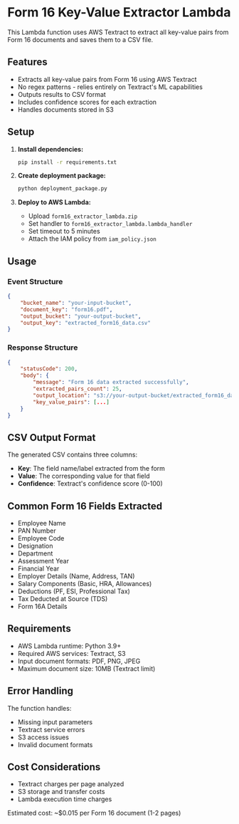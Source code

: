 # Form 16 Key-Value Extractor Lambda

This Lambda function uses AWS Textract to extract all key-value pairs from Form 16 documents and saves them to a CSV file.

## Features

- Extracts all key-value pairs from Form 16 using AWS Textract
- No regex patterns - relies entirely on Textract's ML capabilities
- Outputs results to CSV format
- Includes confidence scores for each extraction
- Handles documents stored in S3

## Setup

1. **Install dependencies:**
   ```bash
   pip install -r requirements.txt
   ```

2. **Create deployment package:**
   ```bash
   python deployment_package.py
   ```

3. **Deploy to AWS Lambda:**
   - Upload `form16_extractor_lambda.zip`
   - Set handler to `form16_extractor_lambda.lambda_handler`
   - Set timeout to 5 minutes
   - Attach the IAM policy from `iam_policy.json`

## Usage

### Event Structure
```json
{
    "bucket_name": "your-input-bucket",
    "document_key": "form16.pdf",
    "output_bucket": "your-output-bucket",
    "output_key": "extracted_form16_data.csv"
}
```

### Response Structure
```json
{
    "statusCode": 200,
    "body": {
        "message": "Form 16 data extracted successfully",
        "extracted_pairs_count": 25,
        "output_location": "s3://your-output-bucket/extracted_form16_data.csv",
        "key_value_pairs": [...]
    }
}
```

## CSV Output Format

The generated CSV contains three columns:
- **Key**: The field name/label extracted from the form
- **Value**: The corresponding value for that field
- **Confidence**: Textract's confidence score (0-100)

## Common Form 16 Fields Extracted

- Employee Name
- PAN Number
- Employee Code
- Designation
- Department
- Assessment Year
- Financial Year
- Employer Details (Name, Address, TAN)
- Salary Components (Basic, HRA, Allowances)
- Deductions (PF, ESI, Professional Tax)
- Tax Deducted at Source (TDS)
- Form 16A Details

## Requirements

- AWS Lambda runtime: Python 3.9+
- Required AWS services: Textract, S3
- Input document formats: PDF, PNG, JPEG
- Maximum document size: 10MB (Textract limit)

## Error Handling

The function handles:
- Missing input parameters
- Textract service errors
- S3 access issues
- Invalid document formats

## Cost Considerations

- Textract charges per page analyzed
- S3 storage and transfer costs
- Lambda execution time charges

Estimated cost: ~$0.015 per Form 16 document (1-2 pages)